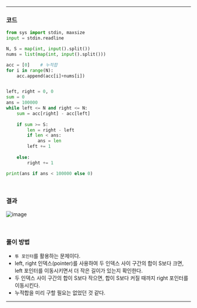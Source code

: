 ___
### 코드
```python
from sys import stdin, maxsize
input = stdin.readline

N, S = map(int, input().split())
nums = list(map(int, input().split()))

acc = [0]    # 누적합
for i in range(N):
    acc.append(acc[i]+nums[i])


left, right = 0, 0
sum = 0
ans = 100000
while left <= N and right <= N:
    sum = acc[right] - acc[left]
    
    if sum >= S:
        len = right - left
        if len < ans:
            ans = len
        left += 1
        
    else:
        right += 1

print(ans if ans < 100000 else 0)
```
<br>

### 결과
![image](https://user-images.githubusercontent.com/50696567/207515939-abe480b8-d6c9-42a3-8a93-12e8a4059ae7.png)

<br>

### 풀이 방법
- `투 포인터`를 활용하는 문제이다.
- left, right 인덱스(pointer)를 사용하여 두 인덱스 사이 구간의 합이 S보다 크면, left 포인터를 이동시키면서 더 작은 길이가 있는지 확인한다.
- 두 인덱스 사이 구간의 합이 S보다 작으면, 합이 S보다 커질 때까지 right 포인터를 이동시킨다.
- 누적합을 미리 구할 필요는 없었던 것 같다.
___

